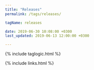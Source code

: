```yaml
---
title: "Releases"
permalink: /tags/releases/

tagName: releases

date: 2019-06-30 10:08:00 +0300
last_updated: 2019-06-13 12:00:00 +0300

---
```

{% include taglogic.html %}

{% include links.html %}
